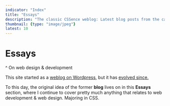 ```yaml
---
indicator: "Index"
title: "Essays"
description: "The classic CSSence weblog: Latest blog posts from the category “Essay”."
thumbnail: {type: "image/jpeg"}
latest: 10
---
```


# Essays
^ On web design & development

This site started as a [weblog on Wordpress,](/about) but it has [evolved since.](/2016/redesign)

To this day, the original idea of the former **blog** lives on in this **Essays** section,
where I continue to cover pretty much anything that relates to web development & web design.
Majoring in CSS.
